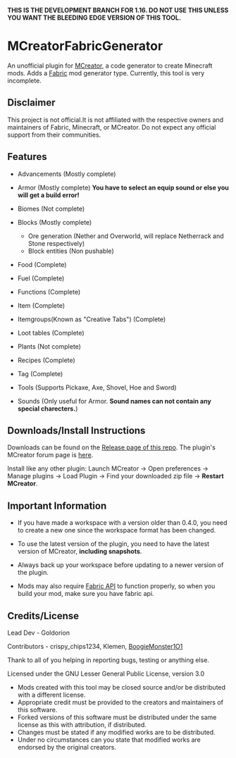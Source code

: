 **THIS IS THE DEVELOPMENT BRANCH FOR 1.16. DO NOT USE THIS UNLESS YOU WANT THE BLEEDING EDGE VERSION OF THIS TOOL.**
# MCreatorFabricGenerator
An unofficial plugin for [MCreator](https://mcreator.net/), a code generator to create Minecraft mods. Adds a [Fabric](https://fabricmc.net/) mod generator type. Currently, this tool is very incomplete.

## Disclaimer

This project is not official.It is not affiliated with the respective owners and maintainers of Fabric, Minecraft, or MCreator. Do not expect any official support from their communities.

## Features

- Advancements (Mostly complete)
- Armor (Mostly complete) **You have to select an equip sound or else you will get a build error!**
- Biomes (Not complete)
- Blocks (Mostly complete)

  - Ore generation (Nether and Overworld, will replace Netherrack and Stone respectively)
  - Block entities (Non pushable)

- Food (Complete)
- Fuel (Complete)
- Functions (Complete)
- Item (Complete)
- Itemgroups(Known as "Creative Tabs") (Complete)
- Loot tables (Complete)
- Plants (Not complete)
- Recipes (Complete)
- Tag (Complete)
- Tools (Supports Pickaxe, Axe, Shovel, Hoe and Sword)
- Sounds (Only useful for Armor. **Sound names can not contain any special charecters.**)

## Downloads/Install Instructions

Downloads can be found on the [Release page of this repo](https://github.com/Goldorion/MCreatorFabricGenerator/releases). The plugin's MCreator forum page is [here](https://mcreator.net/forum/60201/fabric-generator-plugin).

Install like any other plugin: Launch MCreator -> Open preferences -> Manage plugins -> Load Plugin -> Find your downloaded zip file -> **Restart MCreator**.

## Important Information

- If you have made a workspace with a version older than 0.4.0, you need to create a new one since the workspace format has been changed.

- To use the latest version of the plugin, you need to have the latest version of MCreator, **including snapshots**.

- Always back up your workspace before updating to a newer version of the plugin.

- Mods may also require [Fabric API](https://www.curseforge.com/minecraft/mc-mods/fabric-api) to function properly, so when you build your mod, make sure you have fabric api.

## Credits/License

Lead Dev - Goldorion

Contributors - crispy_chips1234, Klemen, [BoogieMonster1O1](https://github.com/BoogieMonster1O1)

Thank to all of you helping in reporting bugs, testing or anything else.

Licensed under the GNU Lesser General Public License, version 3.0

- Mods created with this tool may be closed source and/or be distributed with a different license.
- Appropriate credit must be provided to the creators and maintainers of this software.
- Forked versions of this software must be distributed under the same license as this with attribution, if distributed.
- Changes must be stated if any modified works are to be distributed.
- Under no circumstances can you state that modified works are endorsed by the original creators.
